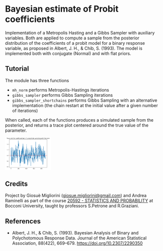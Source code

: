 # Bayesian estimate of Probit coefficients 
Implementation of a Metropolis Hasting and a Gibbs Sampler with auxiliary variables. Both are applied to compute a sample from the posterior distribution of the coefficients of a probit model for a binary response variable, as proposed in Albert, J. H., & Chib, S. (1993).
The model is implemented both with conjugate (Normal) and with flat priors.


## Tutorial
The module has three functions
* `mh_norm` performs Metropolis-Hastings iterations
* `gibbs_sampler` performs Gibbs Sampling iterations
* `gibbs_sampler_shortchains` performs Gibbs Sampling with an alternative implementation (the chain restart at the initial value after a given number of iterations)



When called, each of the functions produces a simulated sample from the posterior, and returns a trace plot centered around the true value of the parameter.
  
  
  

<img src="https://github.com/giosueio/Bayesian_Probit/blob/master/convergence.png" width="30%" length="30%">

## Credits
Project by Giosuè Migliorini ([giosue.migliorini@gmail.com](mailto:giosue.migliorini@gmail.com)) and Andrea Raminelli as part of the course [20592 - STATISTICS AND PROBABILITY](https://didattica.unibocconi.eu/ts/tsn_anteprima.php?cod_ins=20592&anno=2022&IdPag=) at Bocconi University, taught by professors S.Petrone and R.Graziani.

## References
* Albert, J. H., & Chib, S. (1993). Bayesian Analysis of Binary and Polychotomous Response Data. Journal of the American Statistical Association, 88(422), 669–679. https://doi.org/10.2307/2290350
